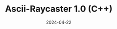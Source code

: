 ---
draft: false
title: Ascii-Raycaster 1.0 (C++)
description: "Raycaster, C++, ascii graphics, ascii, terminal, retro, analog, horror, analog horror"
date: 2024-04-22
tags: ["Raycaster", "C++", "ascii graphics", "ascii", "terminal", "retro", "analog", "horror", "analog horror", "Glitching"]
url: nthorn.com/blogs/raycaster1.0
---